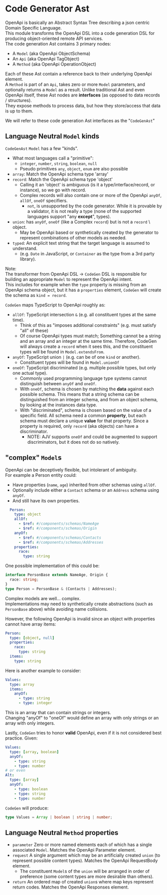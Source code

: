 # Code Generator Ast

OpenApi is basically an Abstract Syntax Tree describing a json centric Domain Specific Language.   
This module transforms the OpenApi DSL into a code generation DSL for producing object-oriented remote API services.  
The code generation Ast contains 3 primary nodes:

* A `Model` (aka OpenApi ObjectSchema)
* An `Api` (aka OpenApi TagObject)
* A `Method` (aka OpenApi OperationObject)

Each of these Ast contain a reference back to their underlying OpenApi element.  
A `Method` is part of an `Api`, takes zero or more `Model` parameters, and optionally returns a `Model` as a result.
Unlike traditional Ast and even OpenApi itself, these Ast nodes are **interfaces** (as opposed to data records / structures).  
They expose methods to process data, but how they store/access that data is up to them.

We will refer to these code generation Ast interfaces as the "`CodeGenAst`"

## Language Neutral `Model` kinds

`CodeGenAst` `Model` has a few "kinds".

* What most languages call a "primitive":
    * `integer`, `number`, `string`, `boolean`, `null`
    * Pseudo primitives `any`, `object`, `enum` are also possible
* `array`: Match the OpenApi schema type 'array'
* `record`: Match the OpenApi schema type 'object'
    * Calling it an 'object' is ambiguous (is it a type/interface/record, or instance), so we go with record.
    * Complex records will also contain one or more of the OpenApi `anyOf`, `allOf`, `oneOf` specifiers.
        * `not`, is unsupported by the code generator. While it is provable by a validator, it is not really a type (none of the supported languages support "any **except**", types).
* `union`: has `anyOf`, `oneOf` (like a Complex `record`) but is not a `record` \ object.
    * May be OpenApi based or synthetically created by the generator to represent combinations of other models as needed.
* `typed`: An explicit text string that the target language is assumed to understand.
    * (e.g. `Date` in JavaScript, or `Container` as the type from a 3rd party library).

Note:  
The transformer from OpenApi DSL -> `CodeGen` DSL is responsible for building an appropriate `Model` to represent the OpenApi intent.  
This includes for example when the `type` property is missing from an OpenApi schema object, but it has a `properties` element, `CodeGen` will create the schema as `kind = record`.

`CodeGen` maps TypeScript to OpenApi roughly as:

* `allOf`: TypeScript intersection `&` (e.g. all constituent types at the same time).
    * Think of this as "imposes additional constraints" (e.g. must satisfy "all" of these)
    * Of course OpenApi types must match;
      Something cannot be a string and an array and an integer at the same time.
      Therefore, CodeGen will always create a `record` when it sees this, and the constituent types will be found in `Model.extendsFrom`.
* `anyOf`: TypeScript union `|` (e.g. can be of one `kind` or another).
    * Constituent types will be found in `Model.unionOf`
* `oneOf`: TypeScript discriminated (e.g. multiple possible types, but only one actual type).
    * Commonly used programming language type systems cannot distinguish between `anyOf` and `oneOf`.
    * With `oneOf`, schema is chosen by matching the **data** against each possible schema.
      This means that a string schema can be distinguished from an integer schema, and from an object schema, by looking at the instances data type.
  * With "discriminated", schema is chosen based on the value of a specific field.
    All schema need a common **property**, but each schema must declare a unique **value** for that property.
      Since a property is required, only `record` (aka objects) can have a discriminator.
    * NOTE: AJV supports `oneOf` and could be augmented to support discriminators, but it does not do so natively.

## "complex" `Model`s

OpenApi can be deceptively flexible, but intolerant of ambiguity.  
For example a Person entity could:

* Have properties (`name`, `age`) inherited from other schemas using `allOf`.
* Optionally include either a `Contact` schema or an `Address` schema using `anyOf`.
* And still have its own properties.

```yaml
  Person:
    type: object
    allOf:
      - $ref: #/components/schemas/NameAge
      - $ref: #/components/schemas/Origin
    anyOf:
      - $ref: #/components/schemas/Contacts
      - $ref: #/components/schemas/Addresses
    properties:
      race:
        type: string
```

One possible implementation of this could be:

```typescript
interface PersonBase extends NameAge, Origin {
  race: string;
}
type Person = PersonBase & (Contacts | Addresses);
```

Complex models are well... complex.  
Implementations may need to synthetically create abstractions (such as `PersonBase` above) while avoiding name collisions.

However, the following OpenApi is invalid since an object with properties cannot have array items:

```yaml
Person:
  type: [object, null]
  properties:
    race:
      type: string
  items:
    type: string
```

Here is another example to consider:

```yaml
Values:
  type: array
  items:
    anyOf:
      - type: string
      - type: integer
```

This is an array that can contain strings or integers.  
Changing "anyOf" to "oneOf" would define an array with only strings or an array with only integers.

Lastly, `CodeGen` tries to honor **valid** OpenApi, even if it is not considered best practice.
Given:

```yaml
Values:
  type: [array, boolean]
  anyOf:
    - type: string
    - type: number
# or even
Alt:
  type: [array]
  anyOf:
    - type: boolean
    - type: string
    - type: number
```

`CodeGen` will produce:

```typescript
type Values = Array | boolean | string | number;
```

## Language Neutral `Method` properties

* `parameter` Zero or more named elements each of which has a single associated `Model`. Matches the OpenApi Parameter element.
* `request` A single argument which may be an artificially created `union` (to represent possible content types). Matches the OpenApi RequestBody element.
    * The constituent `Model`s of the `union` will be arranged in order of preference (some content types are more desirable than others).
* `return` An ordered map of created `union`s where map keys represent return codes. Matches the OpenApi Responses element.
